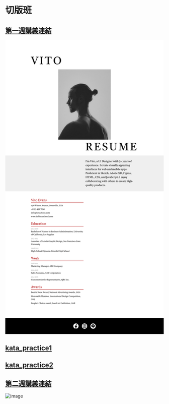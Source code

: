 # 切版班
## [第一週講義連結](https://chalk-freedom-ec6.notion.site/690bbc4dacc04393b33672011d6b3f4e)
![image](/hw1/image/hw1_1920_1080.png)

## [kata_practice1](https://youtu.be/-ktvl0mGcI4)
## [kata_practice2](https://youtu.be/-UtJHQHEEUQ)

## [第二週講義連結](https://chalk-freedom-ec6.notion.site/60402582d916417ea066f37eaccb1836?pvs=4)
![image](/hw2/image/hw2_1920_1080.png)
